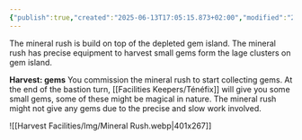 ```yaml
---
{"publish":true,"created":"2025-06-13T17:05:15.873+02:00","modified":"2025-07-18T17:56:32.585+02:00","cssclasses":""}
---
```


The mineral rush is build on top of the depleted gem island. The mineral rush has precise equipment to harvest small gems form the lage clusters on gem island.

**Harvest: gems** You commission the mineral rush to start collecting gems. At the end of the bastion turn, [[Facilities Keepers/Ténéfix]] will give you some small gems, some of these might be magical in nature. The mineral rush might not give any gems due to the precise and slow work involved.

![[Harvest Facilities/Img/Mineral Rush.webp|401x267]]